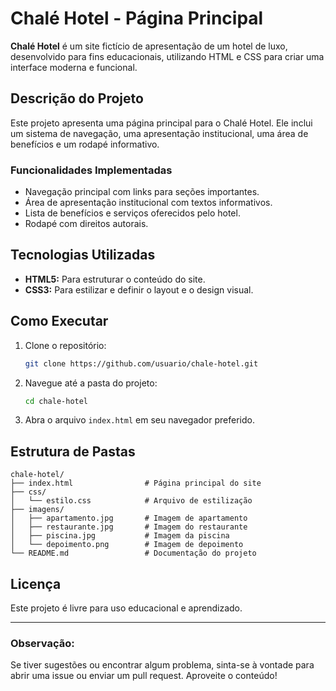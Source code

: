 # Chalé Hotel - Página Principal

**Chalé Hotel** é um site fictício de apresentação de um hotel de luxo, desenvolvido para fins educacionais, utilizando HTML e CSS para criar uma interface moderna e funcional.

## **Descrição do Projeto**
Este projeto apresenta uma página principal para o Chalé Hotel. Ele inclui um sistema de navegação, uma apresentação institucional, uma área de benefícios e um rodapé informativo.

### **Funcionalidades Implementadas**
- Navegação principal com links para seções importantes.
- Área de apresentação institucional com textos informativos.
- Lista de benefícios e serviços oferecidos pelo hotel.
- Rodapé com direitos autorais.

## **Tecnologias Utilizadas**
- **HTML5:** Para estruturar o conteúdo do site.
- **CSS3:** Para estilizar e definir o layout e o design visual.

## **Como Executar**
1. Clone o repositório:
   ```bash
   git clone https://github.com/usuario/chale-hotel.git
   ```
2. Navegue até a pasta do projeto:
   ```bash
   cd chale-hotel
   ```
3. Abra o arquivo `index.html` em seu navegador preferido.

## **Estrutura de Pastas**
```
chale-hotel/
├── index.html                # Página principal do site
├── css/
│   └── estilo.css            # Arquivo de estilização
├── imagens/
│   ├── apartamento.jpg       # Imagem de apartamento
│   ├── restaurante.jpg       # Imagem do restaurante
│   ├── piscina.jpg           # Imagem da piscina
│   └── depoimento.png        # Imagem de depoimento
└── README.md                 # Documentação do projeto
```

## **Licença**
Este projeto é livre para uso educacional e aprendizado.

---
### **Observação:**
Se tiver sugestões ou encontrar algum problema, sinta-se à vontade para abrir uma issue ou enviar um pull request. Aproveite o conteúdo!


